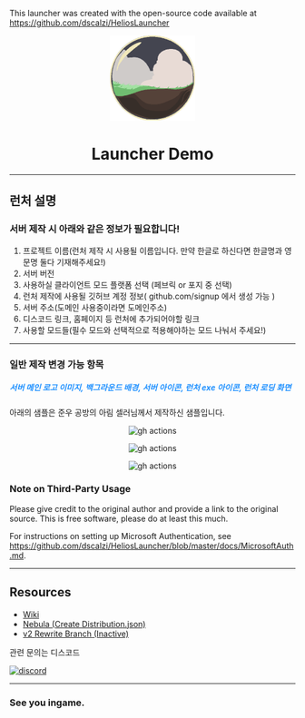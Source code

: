 

This launcher was created with the open-source code available at
https://github.com/dscalzi/HeliosLauncher


<p align="center"><img src="./app/assets/images/SealCircle.png" width="150px" height="150px" alt="aventium softworks"></p>

<h1 align="center">Launcher Demo</h1>

---

## 런처 설명

<h3>서버 제작 시 아래와 같은 정보가 필요합니다!</h3>

1. 프로젝트 이름(런처 제작 시 사용될 이름입니다. 만약 한글로 하신다면 한글명과 영문명 둘다 기재해주세요!)
2. 서버 버전
3. 사용하실 클라이언트 모드 플랫폼 선택 (페브릭 or 포지 중 선택)
4. 런처 제작에 사용될 깃허브 계정 정보( github.com/signup 에서 생성 가능 )
5. 서버 주소(도메인 사용중이라면 도메인주소)
6. 디스코드 링크, 홈페이지 등 런처에 추가되어야할 링크
7. 사용할 모드들(필수 모드와 선택적으로 적용해야하는 모드 나눠서 주세요!)


---


### 일반 제작 변경 가능 항목

<h5 style="color:DodgerBlue;"> 서버 메인 로고 이미지, 백그라운드 배경, 서버 아이콘, 런처 exe 아이콘, 런처 로딩 화면</h5>
아래의 샘플은 준우 공방의 아림 셀러님께서 제작하신 샘플입니다.
<p align="center"><img src="https://github.com/BabyBear7/launcher-demo/raw/main/img/launcher%20sample1.png" alt="gh actions">
<p align="center"><img src="https://github.com/BabyBear7/launcher-demo/raw/main/img/launcher%20sample2.png" alt="gh actions">
<p align="center"><img src="https://github.com/BabyBear7/launcher-demo/raw/main/img/launcher%20loading.gif" alt="gh actions">





### Note on Third-Party Usage

Please give credit to the original author and provide a link to the original source. This is free software, please do at least this much.

For instructions on setting up Microsoft Authentication, see https://github.com/dscalzi/HeliosLauncher/blob/master/docs/MicrosoftAuth.md.

---

## Resources

* [Wiki][wiki]
* [Nebula (Create Distribution.json)][nebula]
* [v2 Rewrite Branch (Inactive)][v2branch]

관련 문의는 디스코드

[![discord](https://discordapp.com/api/guilds/1249255497471758386/embed.png?style=banner3)][discord]

---

### See you ingame.


[nodejs]: https://nodejs.org/en/ 'Node.js'
[vscode]: https://code.visualstudio.com/ 'Visual Studio Code'
[mainprocess]: https://electronjs.org/docs/tutorial/application-architecture#main-and-renderer-processes 'Main Process'
[rendererprocess]: https://electronjs.org/docs/tutorial/application-architecture#main-and-renderer-processes 'Renderer Process'
[chromedebugger]: https://marketplace.visualstudio.com/items?itemName=msjsdiag.debugger-for-chrome 'Debugger for Chrome'
[discord]: https://discord.gg/92Jb3BBgyj 'Discord'
[wiki]: https://github.com/dscalzi/HeliosLauncher/wiki 'wiki'
[nebula]: https://github.com/dscalzi/Nebula 'dscalzi/Nebula'
[v2branch]: https://github.com/dscalzi/HeliosLauncher/tree/ts-refactor 'v2 branch'

